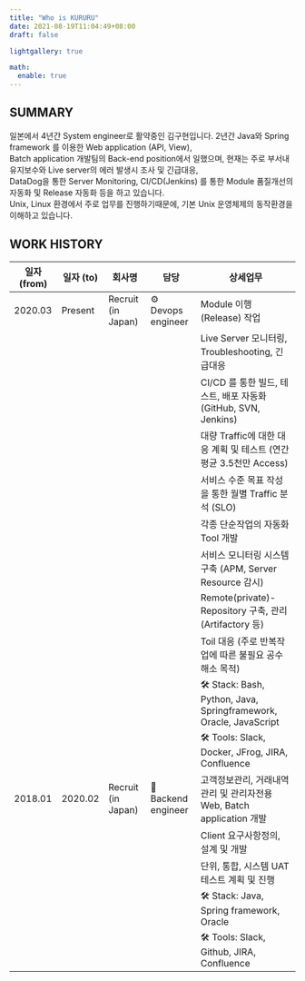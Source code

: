 ```yaml
---
title: "Who is KURURU"
date: 2021-08-19T11:04:49+08:00
draft: false

lightgallery: true

math:
  enable: true
---
```


## SUMMARY

일본에서 4년간 System engineer로 활약중인 김구현입니다.
2년간 Java와 Spring framework 를 이용한 Web application (API, View), \
Batch application 개발팀의 Back-end position에서 일했으며, 현재는 주로 부서내 유지보수와 Live server의 에러 발생시 조사 및 긴급대응, \
DataDog을 통한 Server Monitoring, CI/CD(Jenkins) 를 통한 Module 품질개선의 자동화 및 Release 자동화 등을 하고 있습니다. \
Unix, Linux 환경에서 주로 업무를 진행하기때문에, 기본 Unix 운영체제의 동작환경을 이해하고 있습니다.

## WORK HISTORY

| 일자 (from) | 일자 (to) | 회사명             | 담당                | 상세업무                                                             |
| ----------- | --------- | ------------------ | ------------------- | -------------------------------------------------------------------- |
| 2020.03     | Present   | Recruit (in Japan) | ⚙️ Devops engineer  | Module 이행(Release) 작업                                            |
|             |           |                    |                     | Live Server 모니터링, Troubleshooting, 긴급대응                      |
|             |           |                    |                     | CI/CD 를 통한 빌드, 테스트, 배포 자동화(GitHub, SVN, Jenkins)        |
|             |           |                    |                     | 대량 Traffic에 대한 대응 계획 및 테스트 (연간 평균 3.5천만 Access)   |
|             |           |                    |                     | 서비스 수준 목표 작성을 통한 월별 Traffic 분석 (SLO)                 |
|             |           |                    |                     | 각종 단순작업의 자동화 Tool 개발                                     |
|             |           |                    |                     | 서비스 모니터링 시스템 구축 (APM, Server Resource 감시)              |
|             |           |                    |                     | Remote(private)-Repository 구축, 관리(Artifactory 등)                |
|             |           |                    |                     | Toil 대응 (주로 반복작업에 따른 불필요 공수 해소 목적)               |
|             |           |                    |                     | 🛠 Stack: Bash, Python, Java, Springframework, Oracle, JavaScript     |
|             |           |                    |                     | 🛠 Tools: Slack, Docker, JFrog, JIRA, Confluence                      |
| 2018.01     | 2020.02   | Recruit (in Japan) | 📱 Backend engineer | 고객정보관리, 거래내역관리 및 관리자전용 Web, Batch application 개발 |
|             |           |                    |                     | Client 요구사항정의, 설계 및 개발                                    |
|             |           |                    |                     | 단위, 통합, 시스템 UAT 테스트 계획 및 진행                           |
|             |           |                    |                     | 🛠 Stack: Java, Spring framework, Oracle                              |
|             |           |                    |                     | 🛠 Tools: Slack, Github, JIRA, Confluence                             |
